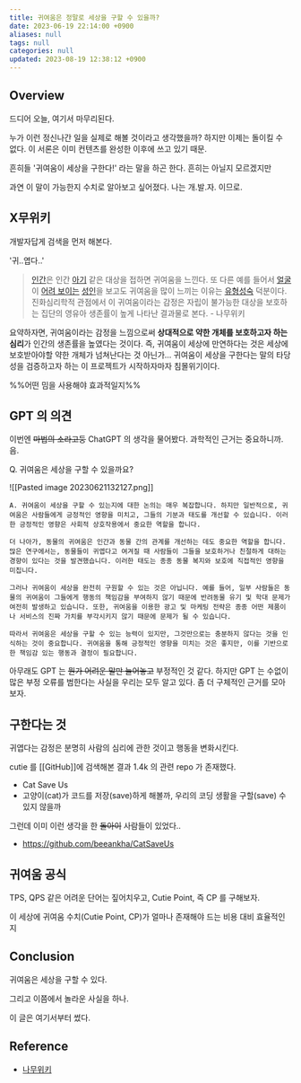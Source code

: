 ```yaml
---
title: 귀여움은 정말로 세상을 구할 수 있을까?
date: 2023-06-19 22:14:00 +0900
aliases: null
tags: null
categories: null
updated: 2023-08-19 12:38:12 +0900
---
```


## Overview

드디어 오늘, 여기서 마무리된다.

누가 이런 정신나간 일을 실제로 해볼 것이라고 생각했을까? 하지만 이제는 돌이킬 수 없다. 이 서론은 이미 컨텐츠를 완성한 이후에 쓰고 있기 때문.

흔히들 '귀여움이 세상을 구한다!' 라는 말을 하곤 한다. 흔히는 아닐지 모르겠지만

과연 이 말이 가능한지 수치로 알아보고 싶어졌다. 나는 개.발.자. 이므로.

## X무위키

개발자답게 검색을 먼저 해본다.

'귀..엽다..'

> [인간](https://namu.wiki/w/%EC%9D%B8%EA%B0%84 "인간")은 인간 [아기](https://namu.wiki/w/%EC%95%84%EA%B8%B0 "아기") 같은 대상을 접하면 귀여움을 느낀다. 또 다른 예를 들어서 [얼굴](https://namu.wiki/w/%EC%96%BC%EA%B5%B4 "얼굴")이 [어려 보이는](https://namu.wiki/w/%EB%8F%99%EC%95%88 "동안") [성인](https://namu.wiki/w/%EC%84%B1%EC%9D%B8 "성인")을 보고도 귀여움을 많이 느끼는 이유는 [유형성숙](https://namu.wiki/w/%EC%9C%A0%ED%98%95%EC%84%B1%EC%88%99 "유형성숙") 덕분이다. 진화심리학적 관점에서 이 귀여움이라는 감정은 자립이 불가능한 대상을 보호하는 집단의 영유아 생존률이 높게 나타난 결과물로 본다. - 나무위키

요약하자면, 귀여움이라는 감정을 느낌으로써 **상대적으로 약한 개체를 보호하고자 하는 심리**가 인간의 생존률을 높였다는 것이다. 즉, 귀여움이 세상에 만연하다는 것은 세상에 보호받아야할 약한 개체가 넘쳐난다는 것 아닌가... 귀여움이 세상을 구한다는 말의 타당성을 검증하고자 하는 이 프로젝트가 시작하자마자 침몰위기이다.

%%어떤 밈을 사용해야 효과적일지%%

## GPT 의 의견

이번엔 ~~마법의 소라고둥~~ ChatGPT 의 생각을 물어봤다. 과학적인 근거는 중요하니까. 음.

Q. 귀여움은 세상을 구할 수 있을까요?

![[Pasted image 20230621132127.png]]

```
A. 귀여움이 세상을 구할 수 있는지에 대한 논의는 매우 복잡합니다. 하지만 일반적으로, 귀여움은 사람들에게 긍정적인 영향을 미치고, 그들의 기분과 태도를 개선할 수 있습니다. 이러한 긍정적인 영향은 사회적 상호작용에서 중요한 역할을 합니다.

더 나아가, 동물의 귀여움은 인간과 동물 간의 관계를 개선하는 데도 중요한 역할을 합니다. 많은 연구에서는, 동물들이 귀엽다고 여겨질 때 사람들이 그들을 보호하거나 친절하게 대하는 경향이 있다는 것을 발견했습니다. 이러한 태도는 종종 동물 복지와 보호에 직접적인 영향을 미칩니다.

그러나 귀여움이 세상을 완전히 구원할 수 있는 것은 아닙니다. 예를 들어, 일부 사람들은 동물의 귀여움이 그들에게 행동의 책임감을 부여하지 않기 때문에 반려동물 유기 및 학대 문제가 여전히 발생하고 있습니다. 또한, 귀여움을 이용한 광고 및 마케팅 전략은 종종 어떤 제품이나 서비스의 진짜 가치를 부각시키지 않기 때문에 문제가 될 수 있습니다.

따라서 귀여움은 세상을 구할 수 있는 능력이 있지만, 그것만으로는 충분하지 않다는 것을 인식하는 것이 중요합니다. 귀여움을 통해 긍정적인 영향을 미치는 것은 좋지만, 이를 기반으로 한 책임감 있는 행동과 결정이 필요합니다.
```

아무래도 GPT 는 ~~뭔가 어려운 말만 늘어놓고~~ 부정적인 것 같다. 하지만 GPT 는 수없이 많은 부정 오류를 범한다는 사실을 우리는 모두 알고 있다. 좀 더 구체적인 근거를 모아보자.

## 구한다는 것

귀엽다는 감정은 분명히 사람의 심리에 관한 것이고 행동을 변화시킨다.

cutie 를 [[GitHub]]에 검색해본 결과 1.4k 의 관련 repo 가 존재했다.

- Cat Save Us
- 고양이(cat)가 코드를 저장(save)하게 해볼까, 우리의 코딩 생활을 구할(save) 수 있지 않을까

그런데 이미 이런 생각을 한 ~~돌아이~~ 사람들이 있었다..

- https://github.com/beeankha/CatSaveUs

## 귀여움 공식

TPS, QPS 같은 어려운 단어는 짚어치우고, Cutie Point, 즉 CP 를 구해보자.

이 세상에 귀여움 수치(Cutie Point, CP)가 얼마나 존재해야 드는 비용 대비 효율적인지

## Conclusion

귀여움은 세상을 구할 수 있다.

그리고 이쯤에서 놀라운 사실을 하나.

이 글은 여기서부터 썼다.

## Reference

- [나무위키](https://namu.wiki/w/%EA%B7%80%EC%97%BD%EB%8B%A4)
